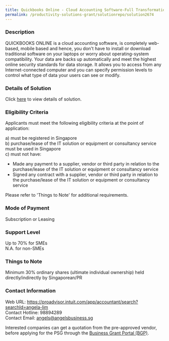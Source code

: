 ```yaml
---
title: Quickbooks Online - Cloud Accounting Software-Full Transformation Basic 2
permalink: /productivity-solutions-grant/solutionrepo/solution2674
---
```


### Description

QUICKBOOKS ONLINE is a cloud accounting software, is completely web-based, mobile based and hence, you don't have to install or download traditional software on your laptops or worry about operating-system compatibility. Your data are backs up automatically and meet the highest online security standards for data storage.  It allows you to access from any Internet-connected computer and you can specify permission levels to control what type of data your users can see or modify.

### Details of Solution

Click <a href='https://www.gobusiness.gov.sg/images/psg/Angels_Business_20210204_Desensitised_Annex_3_Part_2.pdf' target='_blank' rel='noopener'>here</a> to view details of solution.

### Eligibility Criteria

Applicants must meet the following eligibility criteria at the point of application:

a) must be registered in Singapore <br>
b) purchase/lease of the IT solution or equipment or consultancy service must be used in Singapore <br>
c) must not have:
- Made any payment to a supplier, vendor or third party in relation to the purchase/lease of the IT solution or equipment or consultancy service
- Signed any contract with a supplier, vendor or third party in relation to the purchase/lease of the IT solution or equipment or consultancy service

Please refer to 'Things to Note' for additional requirements.

### Mode of Payment
Subscription or Leasing

### Support Level
Up to 70% for SMEs <br>
N.A. for non-SMEs

### Things to Note
Minimum 30% ordinary shares (ultimate individual ownership) held directly/indirectly by Singaporean/PR

### Contact Information
Web URL: https://proadvisor.intuit.com/app/accountant/search?searchId=angela-lim <br>Contact Hotline: 98894289 <br>Contact Email: angels@angelsbusiness.sg <br>

Interested companies can get a quotation from the pre-approved vendor, before applying for the PSG through the <a target='_blank' rel='noopener' href='https://www.businessgrants.gov.sg/'>Business Grant Portal (BGP)</a>.
